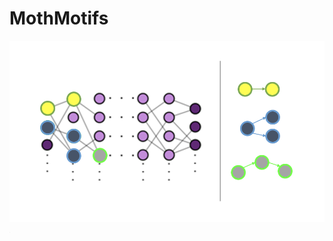 # MothMotifs


![motif](figs/motif_fig.jpg)
<img src="https://github.com/oliviatessa/MothMotifs/blob/main/figs/motif_fig.jpg" width="1"/>

